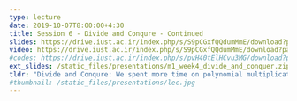 ```yaml
---
type: lecture
date: 2019-10-07T8:00:00+4:30
title: Session 6 - Divide and Conqure - Continued
slides: https://drive.iust.ac.ir/index.php/s/S9pCGxfQQdumMmE/download?path=%2FSlides&files=S6.pdf
video: https://drive.iust.ac.ir/index.php/s/S9pCGxfQQdumMmE/download?path=%2FVideos&files=S6.mp4
#codes: https://drive.iust.ac.ir/index.php/s/pvH40tElHCvu3MG/download?path=%2FCode&files=S5.zip
ext_slides: /static_files/presentations/m1_week4_divide_and_conquer.zip
tldr: "Divide and Conqure: We spent more time on polynomial multiplication, then moved onto the master theorem and finished with merge sort."
#thumbnail: /static_files/presentations/lec.jpg
---
```

